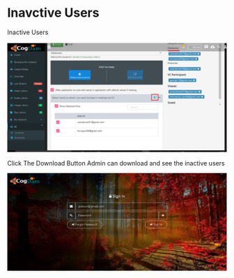 # Inavctive Users

Inactive Users

![](../../.gitbook/assets/image%20%2882%29.png)

Click The Download Button Admin can download and see the inactive users

![](../../.gitbook/assets/image%20%28152%29.png)



